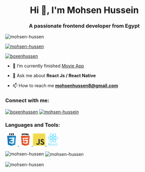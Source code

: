 <h1 align="center">Hi 👋, I'm Mohsen Hussein</h1>
<h3 align="center">A passionate frontend developer from Egypt</h3>

<p align="left"> <img src="https://komarev.com/ghpvc/?username=mohsen-hussen&label=Profile%20views&color=0e75b6&style=flat" alt="mohsen-hussen" /> </p>

<p align="left"> <a href="https://github.com/ryo-ma/github-profile-trophy"><img src="https://github-profile-trophy.vercel.app/?username=mohsen-hussen" alt="mohsen-hussen" /></a> </p>

<p align="left"> <a href="https://twitter.com/boxenhussen" target="blank"><img src="https://img.shields.io/twitter/follow/boxenhussen?logo=twitter&style=for-the-badge" alt="boxenhussen" /></a> </p>

- 🔭 I’m currently finished [Movie App](https://movie-app-six-eta.vercel.app/)

- 💬 Ask me about **React Js / React Native**

- 📫 How to reach me **mohsenhussen8@gmail.com**

<h3 align="left">Connect with me:</h3>
<p align="left">
<a href="https://twitter.com/boxenhussen" target="blank"><img align="center" src="https://raw.githubusercontent.com/rahuldkjain/github-profile-readme-generator/master/src/images/icons/Social/twitter.svg" alt="boxenhussen" height="30" width="40" /></a>
<a href="https://www.linkedin.com/in/mohsen-hussein/" target="blank"><img align="center" src="https://raw.githubusercontent.com/rahuldkjain/github-profile-readme-generator/master/src/images/icons/Social/linked-in-alt.svg" alt="mohsen-hussein" height="30" width="40" /></a>
</p>

<h3 align="left">Languages and Tools:</h3>
<p align="left"> <a href="https://www.w3schools.com/css/" target="_blank" rel="noreferrer"> <img src="https://raw.githubusercontent.com/devicons/devicon/master/icons/css3/css3-original-wordmark.svg" alt="css3" width="40" height="40"/> </a> <a href="https://www.w3.org/html/" target="_blank" rel="noreferrer"> <img src="https://raw.githubusercontent.com/devicons/devicon/master/icons/html5/html5-original-wordmark.svg" alt="html5" width="40" height="40"/> </a> <a href="https://developer.mozilla.org/en-US/docs/Web/JavaScript" target="_blank" rel="noreferrer"> <img src="https://raw.githubusercontent.com/devicons/devicon/master/icons/javascript/javascript-original.svg" alt="javascript" width="40" height="40"/> </a> <a href="https://reactjs.org/" target="_blank" rel="noreferrer"> <img src="https://raw.githubusercontent.com/devicons/devicon/master/icons/react/react-original-wordmark.svg" alt="react" width="40" height="40"/> </a> </p>

<p><img align="left" src="https://github-readme-stats.vercel.app/api/top-langs?username=mohsen-hussen&show_icons=true&theme=dark&locale=en&layout=compact" alt="mohsen-hussen" /></p>

<p>&nbsp;<img align="center" src="https://github-readme-stats.vercel.app/api?username=mohsen-hussen&show_icons=true&theme=dark&locale=en" alt="mohsen-hussen" /></p>

<p><img align="center" src="https://github-readme-streak-stats.herokuapp.com/?user=mohsen-hussen&theme=default" alt="mohsen-hussen" /></p>
